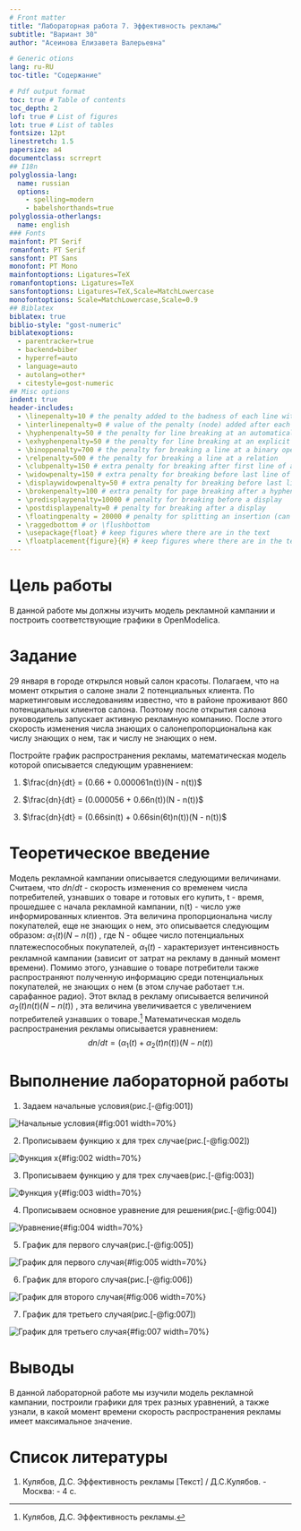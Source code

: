 ```yaml
---
# Front matter
title: "Лабораторная работа 7. Эффективность рекламы"
subtitle: "Вариант 30"
author: "Асеинова Елизавета Валерьевна"

# Generic otions
lang: ru-RU
toc-title: "Содержание"

# Pdf output format
toc: true # Table of contents
toc_depth: 2
lof: true # List of figures
lot: true # List of tables
fontsize: 12pt
linestretch: 1.5
papersize: a4
documentclass: scrreprt
## I18n
polyglossia-lang:
  name: russian
  options:
	- spelling=modern
	- babelshorthands=true
polyglossia-otherlangs:
  name: english
### Fonts
mainfont: PT Serif
romanfont: PT Serif
sansfont: PT Sans
monofont: PT Mono
mainfontoptions: Ligatures=TeX
romanfontoptions: Ligatures=TeX
sansfontoptions: Ligatures=TeX,Scale=MatchLowercase
monofontoptions: Scale=MatchLowercase,Scale=0.9
## Biblatex
biblatex: true
biblio-style: "gost-numeric"
biblatexoptions:
  - parentracker=true
  - backend=biber
  - hyperref=auto
  - language=auto
  - autolang=other*
  - citestyle=gost-numeric
## Misc options
indent: true
header-includes:
  - \linepenalty=10 # the penalty added to the badness of each line within a paragraph (no associated penalty node) Increasing the value makes tex try to have fewer lines in the paragraph.
  - \interlinepenalty=0 # value of the penalty (node) added after each line of a paragraph.
  - \hyphenpenalty=50 # the penalty for line breaking at an automatically inserted hyphen
  - \exhyphenpenalty=50 # the penalty for line breaking at an explicit hyphen
  - \binoppenalty=700 # the penalty for breaking a line at a binary operator
  - \relpenalty=500 # the penalty for breaking a line at a relation
  - \clubpenalty=150 # extra penalty for breaking after first line of a paragraph
  - \widowpenalty=150 # extra penalty for breaking before last line of a paragraph
  - \displaywidowpenalty=50 # extra penalty for breaking before last line before a display math
  - \brokenpenalty=100 # extra penalty for page breaking after a hyphenated line
  - \predisplaypenalty=10000 # penalty for breaking before a display
  - \postdisplaypenalty=0 # penalty for breaking after a display
  - \floatingpenalty = 20000 # penalty for splitting an insertion (can only be split footnote in standard LaTeX)
  - \raggedbottom # or \flushbottom
  - \usepackage{float} # keep figures where there are in the text
  - \floatplacement{figure}{H} # keep figures where there are in the text
---
```


# Цель работы

В данной работе мы должны изучить модель рекламной кампании и построить соответствующие графики в OpenModelica.

# Задание
29 января в городе открылся новый салон красоты. Полагаем, что на момент открытия о салоне знали 2 потенциальных клиента. По маркетинговым исследованиям известно, что в районе проживают 860 потенциальных клиентов
салона. Поэтому после открытия салона руководитель запускает активную рекламную компанию. После этого скорость изменения числа знающих о салонепропорциональна как числу знающих о нем, так и числу не знающих о нем. 

Постройте график распространения рекламы, математическая модель которой описывается следующим уравнением:

1. $\frac{dn}{dt} = (0.66 + 0.000061n(t))(N - n(t))$

2. $\frac{dn}{dt} = (0.000056 + 0.66n(t))(N - n(t))$

3. $\frac{dn}{dt} = (0.66sin(t) + 0.66sin(6t)n(t))(N - n(t))$


# Теоретическое введение
Модель рекламной кампании описывается следующими величинами.
Считаем, что $dn/dt$ - скорость изменения со временем числа потребителей, узнавших о товаре и готовых его купить,
t - время, прошедшее с начала рекламной кампании,
n(t) - число уже информированных клиентов. Эта величина
пропорциональна числу покупателей, еще не знающих о нем, это описывается следующим образом: $\alpha_1(t)(N-n(t))$ , где
N - общее число потенциальных платежеспособных покупателей,
 $\alpha_1(t)$ - характеризует интенсивность
рекламной кампании (зависит от затрат на рекламу в данный момент времени).
Помимо этого, узнавшие о товаре потребители также распространяют полученную информацию среди потенциальных покупателей, не знающих о нем (в этом случае
работает т.н. сарафанное радио). Этот вклад в рекламу описывается величиной $\alpha_2(t)n(t)(N-n(t))$ , эта величина увеличивается с увеличением потребителей
узнавших о товаре.[^1] Математическая модель распространения рекламы описывается уравнением:
$$dn/dt = (\alpha_1(t)+\alpha_2(t)n(t))(N-n(t)) $$


# Выполнение лабораторной работы

1. Задаем начальные условия(риc.[-@fig:001])

![Начальные условия](screens/1.png){#fig:001 width=70%}

2. Прописываем функцию x для трех случае(риc.[-@fig:002])

![Функция х](screens/2.png){#fig:002 width=70%}

3. Прописываем функцию y для трех случаев(риc.[-@fig:003])

![Функция y](screens/3.png){#fig:003 width=70%}

4. Прописываем основное уравнение для решения(риc.[-@fig:004])

![Уравнение](screens/4.png){#fig:004 width=70%}

5. График для первого случая(риc.[-@fig:005])

![График для первого случая](screens/5.png){#fig:005 width=70%}

6. График для второго случая(риc.[-@fig:006])

![График для второго случая](screens/6.png){#fig:006 width=70%}

7. График для третьего случая(риc.[-@fig:007])

![График для третьего случая](screens/7.png){#fig:007 width=70%}


# Выводы 

В данной лабораторной работе мы изучили модель рекламной кампании, построили графики для трех разных уравнений, а также узнали, в какой момент времени скорость распространения рекламы имеет максимальное значение.

# Список литературы

1. Кулябов, Д.С. Эффективность рекламы [Текст] / Д.С.Кулябов. - Москва: - 4 с.

[^1]: Кулябов, Д.С. Эффективность рекламы.